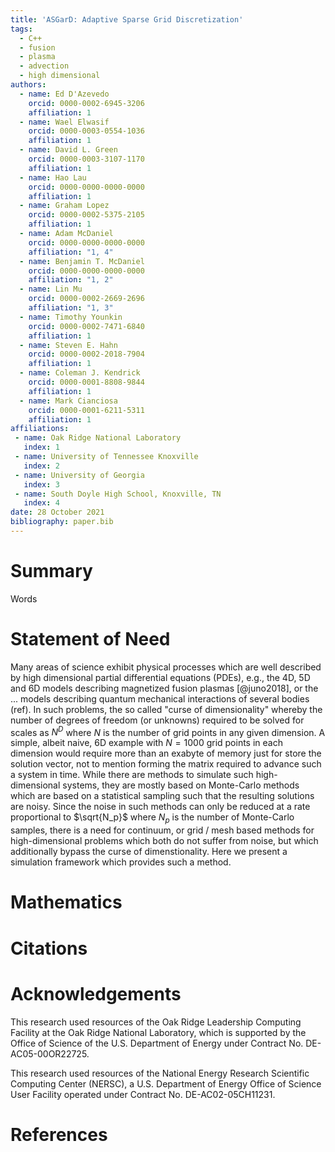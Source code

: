 ```yaml
---
title: 'ASGarD: Adaptive Sparse Grid Discretization'
tags:
  - C++
  - fusion
  - plasma
  - advection
  - high dimensional
authors:
  - name: Ed D'Azevedo
    orcid: 0000-0002-6945-3206
    affiliation: 1
  - name: Wael Elwasif
    orcid: 0000-0003-0554-1036
    affiliation: 1
  - name: David L. Green
    orcid: 0000-0003-3107-1170
    affiliation: 1
  - name: Hao Lau
    orcid: 0000-0000-0000-0000
    affiliation: 1
  - name: Graham Lopez
    orcid: 0000-0002-5375-2105
    affiliation: 1
  - name: Adam McDaniel
    orcid: 0000-0000-0000-0000
    affiliation: "1, 4"
  - name: Benjamin T. McDaniel
    orcid: 0000-0000-0000-0000
    affiliation: "1, 2"
  - name: Lin Mu
    orcid: 0000-0002-2669-2696
    affiliation: "1, 3"
  - name: Timothy Younkin
    orcid: 0000-0002-7471-6840
    affiliation: 1
  - name: Steven E. Hahn
    orcid: 0000-0002-2018-7904
    affiliation: 1
  - name: Coleman J. Kendrick
    orcid: 0000-0001-8808-9844
    affiliation: 1
  - name: Mark Cianciosa
    orcid: 0000-0001-6211-5311
    affiliation: 1
affiliations:
 - name: Oak Ridge National Laboratory
   index: 1
 - name: University of Tennessee Knoxville
   index: 2
 - name: University of Georgia
   index: 3
 - name: South Doyle High School, Knoxville, TN
   index: 4
date: 28 October 2021
bibliography: paper.bib
---
```

# Summary

Words

# Statement of Need

Many areas of science exhibit physical processes which are well described by high dimensional partial differential equations (PDEs), e.g., the 4D, 5D and 6D models describing magnetized fusion plasmas [@juno2018], or the ... models describing quantum mechanical interactions of several bodies (ref). In such problems, the so called "curse of dimensionality" whereby the number of degrees of freedom (or unknowns) required to be solved for scales as $N^D$ where $N$ is the number of grid points in any given dimension. A simple, albeit naive, 6D example with $N=1000$ grid points in each dimension would require more than an exabyte of memory just for store the solution vector, not to mention forming the matrix required to advance such a system in time. While there are methods to simulate such high-dimensional systems, they are mostly based on Monte-Carlo methods which are based on a statistical sampling such that the resulting solutions are noisy. Since the noise in such methods can only be reduced at a rate proportional to $\sqrt{N_p}$ where $N_p$ is the number of Monte-Carlo samples, there is a need for continuum, or grid / mesh based methods for high-dimensional problems which both do not suffer from noise, but which additionally bypass the curse of dimenstionality. Here we present a simulation framework which provides such a method.

# Mathematics

# Citations

# Acknowledgements

This research used resources of the Oak Ridge Leadership Computing Facility at the Oak Ridge National Laboratory, which is supported by the Office of Science of the U.S. Department of Energy under Contract No. DE-AC05-00OR22725.

This research used resources of the National Energy Research Scientific Computing Center (NERSC), a U.S. Department of Energy Office of Science User Facility operated under Contract No. DE-AC02-05CH11231.

# References
